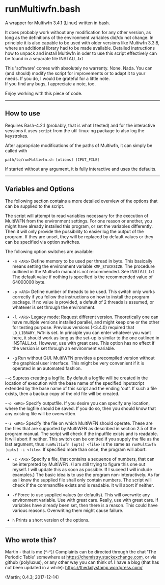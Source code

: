 # runMultiwfn.bash

A wrapper for Multiwfn 3.4.1 (Linux) written in bash.

It does probably work without any modification for any other 
version, as long as the definitions of the environment variables 
did/do not change.
In principle it is also capable to be used with older versions
like Multiwfn 3.3.8, where an additional library had to be made 
available.
Detailed instructions how to unpack and install Multiwfn in
oder to use this script effectively can be found in a separate
file INSTALL.txt 

This 'software' comes with absolutely no warrenty. None. Nada.
You can (and should) modify the script for improvements
or to adapt it to your needs. If you do, I would be grateful 
for a little note.  
If you find any bugs, I appreciate a note, too.

Enjoy working with this piece of code.

---
## How to use

Requires Bash-4.2.1 (probably, that is what I tested) and 
for the interactive sessions it uses `script` from
the util-linux-ng package to also log the keystrokes.

After appropriate modifications of the paths of Multiwfn,
it can simply be called with

```
path/to/runMultiwfn.sh [otions] [IPUT_FILE]
```

If started without any argument, it is fully interactive 
and uses the defaults.

---

## Variables and Options

The following section contains a more detailed overview
of the options that can be supplied to the script.

The script will attempt to read variables necessary for
the execution of MultiWFN from the environment settings.
For one reason or another, you might have already installed 
this program, or set the variables differently.
Then it will only provide the possibility to easier log the 
output of the program.
If they are unset, they will be replaced by default values
or they can be specified via option switches.

The following option switches are available:
 
  - `-m <ARG>`
       Define memory to be used per thread in byte.
       This basically means setting the environment
       variable `KMP_STACKSIZE`.
       The procedure outlined in the Multiwfn manual
       is not recommended. See INSTALL.txt
       The default value if nothing is specified is the
       recommended value of 64000000 byte.

  - `-p <ARG>`
       Define number of threads to be used.
       This switch only works correctly if you follow 
       the instructions on how to install the program package.
       If no value is provided, a default of 2 threads
       is assumed, or whatever is set through the environment.

  - `-l <ARG>`
       Legacy mode: Request different version.
       Theoretically one can have multiple versions installed 
       parallel, and might keep one or the other for testing 
       purpose. Previous versions (<3.4.0) required that 
       `LD_LIBRARY_PATH` is set.
       In principle you can enter whatever you want here, it 
       should work as long as the set-up is similar to the one 
       outlined in INSTALL.txt. However, use with great care.
       This option has no effect if the version is set through 
       an environment variable.

  - `-g`
       Run without GUI.
       MultiWFN provides a precompiled version without the 
       graphical user interface. This might be very convenient
       if it is operated in an automated fashion.  

  -`-q`
       Supress creating a logfile.
       By default a logfile will be created in the 
       location of execution with the base name of the
       specified inputscript extended by the base name of this
       script and the ending 'out'.
       If such a file exists, then a backup copy of the old
       file will be created.

  -`-o <ARG>` 
       Specify outputfile.
       If you desire you can specify any location, 
       where the logfile should be saved. If you do 
       so, then you should know that any existing file
       will be overwritten.

  -`-i <ARG>`
       Specify ithe file on which MultiWFN should operate.
       These are the files that are supported by
       MultiWFN as described in section 2.5 of the program manual.
       The script will check if the inputfile exists
       and is readable. It will abort if neither.
       This switch can be omitted if you supply the 
       file as the last argument, thus
       `runMultiwfn [opts] <file>` is the same as
       `runMultiwfn [opts] -i <file>`.
       If specified more than once, the program will abort. 

  - `-c <ARG>`
       Specify a file, that contains a sequence of 
       numbers, that can be interpreted by MultiWFN.
       (I am still trying to figure this one out
        myself. I will update this as soon as possible.
        If I suceed I will include examples.)
       The basic idea is to use the program non-interactively. 
       As far as I know the supplied file shall only contain numbers.
       The script will check if the commandfile exists
       and is readable. It will abort if neither.

  - `-f`
       Force to use supplied values (or defaults).
       This will overwrite any environment variable.
       Use with great care.
       Really, use with great care. If variables have 
       already been set, then there is a reason. This
       could have various reasons. Overwriting them 
       might cause failure.

  - `h`
       Prints a short version of the options.

---

## Who wrote this?

Martin - that is me \(^-^)/
Complaints can be directed through the chat 'The Periodic Table'
somewhere at https://chemistry.stackexchange.com,
or via github (polyluxus), or any other way you can think of.
I have a blog (that has not been updated in a while): 
https://thedailystamp.wordpress.com/

(Martin; 0.4.3; 2017-12-14)

